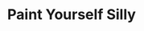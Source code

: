 ---
title: "Paint Yourself Silly"
url: /lincoln/paint-yourself-silly-pioneer-woods-drive/
shop: craft
---
